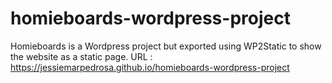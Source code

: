 # homieboards-wordpress-project
Homieboards is a Wordpress project but exported using WP2Static to show the website as a static page.
URL : https://jessiemarpedrosa.github.io/homieboards-wordpress-project
